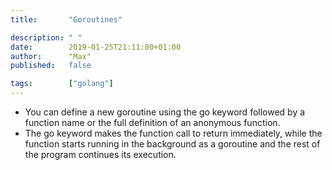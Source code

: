 ```yaml
---
title:       "Goroutines"

description: " "
date:        2019-01-25T21:11:00+01:00
author:      "Max"
published:   false

tags:        ["golang"]
---
```


- You can define a new goroutine using the go keyword followed by a function name or the full definition of an anonymous function. 
- The go keyword makes the function call to return immediately, while the function starts running in the background as a goroutine and the rest of the program continues its execution.

